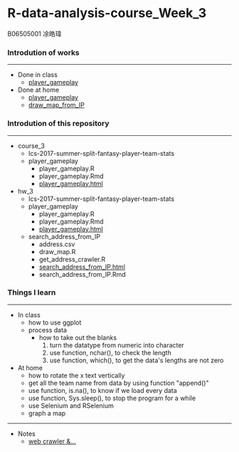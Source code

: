 # R-data-analysis-course_Week_3
B06505001 凃皓瑋

### Introdution of works
---
- Done in class
  - [player_gameplay](https://teric1024.github.io/107-1-R-data-analysis-course/week_3/Course_3/player_gameplay.html)
- Done at home
  - [player_gameplay](https://teric1024.github.io/107-1-R-data-analysis-course/week_3/hw_3/player_gameplay.html)
  - [draw_map_from_IP](https://teric1024.github.io/107-1-R-data-analysis-course/week_3/hw_3/search_address_from_IP/search_address_from_IP.html)

### Introdution of this repository
---
- course_3
    - lcs-2017-summer-split-fantasy-player-team-stats
    - player_gameplay
        - player_gameplay.R
        - player_gameplay.Rmd
        - [player_gameplay.html](https://teric1024.github.io/107-1-R-data-analysis-course/week_3/Course_3/player_gameplay.html)
- hw_3
    - lcs-2017-summer-split-fantasy-player-team-stats
    - player_gameplay
        - player_gameplay.R
        - player_gameplay.Rmd
        - [player_gameplay.html](https://teric1024.github.io/107-1-R-data-analysis-course/week_3/hw_3/player_gameplay.html)
    - search_address_from_IP
        - address.csv
        - draw_map.R
        - get_address_crawler.R
        - [search_address_from_IP.html](https://teric1024.github.io/107-1-R-data-analysis-course/week_3/hw_3/search_address_from_IP/search_address_from_IP.html)
        - search_address_from_IP.Rmd
### Things I learn
---
- In class
    - how to use ggplot
    - process data
        - how to take out the blanks
            1. turn the datatype from numeric into character
            2. use function, nchar(), to check the length
            3. use function, which(), to get the data's lengths are not zero
- At home
    - how to rotate the x text vertically
    - get all the team name from data by using function "append()"
    - use function, is.na(), to know if we load every data
    - use function, Sys.sleep(), to stop the program for a while
    - use Selenium and RSelenium
    - graph a map
---
- Notes
    - [web crawler &...](https://ithelp.ithome.com.tw/users/20107033/ironman/1437?page=1)
